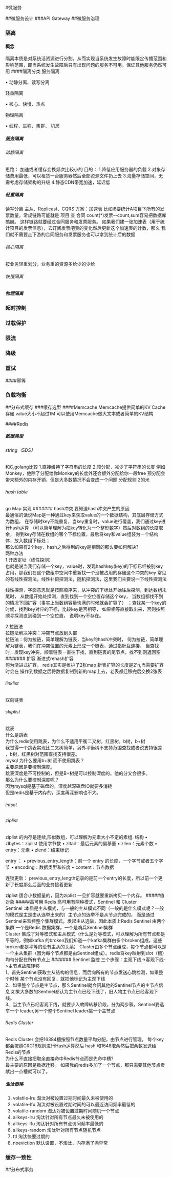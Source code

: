 #微服务

##微服务设计
###API Gateway
##微服务治理
### 隔离
#### 概念
隔离本质是对系统活资源进行分割，从而实现当系统发生故障时能限定传播范围和影响范围，即当系统发生故障后只有出现问题的服务不可用，保证其他服务仍然可用
####隔离分类
服务隔离

• 动静分离、读写分离

轻重隔离

• 核心、快慢、热点

物理隔离

• 线程、进程、集群、 机房
##### 服务隔离
###### 动静隔离
思路：
加速或者缓存变换频次比较小的
目的：
1.降低应用服务器的负载
2.对象存储费用最低，可以租赁一台服务器然后全部资源文件扔上去
3.海量存储空间，无需考虑存储架构的升级
4.静态CDN带宽加速，延迟低
##### 轻重隔离
读写分离
主从、Replicast、CQRS
方案：加速表
比如i8要统计A项目下所有的发票数量。常规链路可能就是 项目 查 合同 count(*)发票--count,sum容易把数据库搞崩。
这样链路就要经过合同服务和发票服务。
如果我们建一张加速表（用于统计项目的发票信息），去订阅发票吧表的变化然后更新这个加速表的计数，那么
我们就不需要走下游的合同服务和发票服务也可以拿到统计后的数据
###### 核心隔离
按业务轻重划分，业务重的资源多给少的少给
###### 快慢隔离

##### 物理隔离

### 超时控制
### 过载保护
### 限流
### 降级
### 重试
####幂等

### 负载均衡
##分布式缓存
###缓存选型
####Memcache
Memcache提供简单的KV Cache存储
value大小不超过1M
可以使用Memcache做大文本或者简单的KV结构

####Redis
##### 数据类型
###### string（SDS）
和C,golang比较
1.直接维持了字符串的长度
2.预分配，减少了字符串的长度
例如Monkey，他除了分配给你Monkey的长度外还会额外分配给你一段free
预分配会带来额外的内存开销，但是大多数情况不会变成一个问题
分配规则 2的米
###### hash table
go Map 实现
####### hash冲突
要知道hash冲突产生的原因\
最通俗的话说Map是一种通过key来获取value的一个数据结构，其底层存储方式为数组，
在存储时key不能重复，当key重复时，value进行覆盖，我们通过key进行hash运算
（可以简单理解为把key转化为一个整形数字）然后对数组的长度取余，
得到key存储在数组的哪个下标位置，最后将key和value组装为一个结构体，放入数组下标处；\
那么如果有2个key，hash之后得到的key是相同的那么要如何解决?\
两种办法\
1.开放定址（线性探测）\
也就是说当我们存储一个key，value时，发现hashkey(key)的下标已经被别key占用，那我们在这个数组中空间中重新找一个没被占用的存储这个冲突的key
常见的有线性探测法，线性补偿探测法，随机探测法，这里我们主要说一下线性探测法

线性探测，字面意思就是按照顺序来，从冲突的下标处开始往后探测，到达数组末尾时，
从数组开始处探测，直到找到一个空位置存储这个key，
当数组都找不到的情况下回扩容（事实上当数组容量快满的时候就会扩容了）
；查找某一个key的时候，找到key对应的下标，比较key是否相等，
如果相等直接取出来，否则按照顺寻探测直到碰到一个空位置，
说明key不存在。

2.拉链法\
拉链法解决冲突：冲突节点放到头部\
拉链法：何为拉链，简单理解为链表，当key的hash冲突时，
何为拉链，简单理解为链表，我们在冲突位置的元素上形成一个链表，通过指针互连接，
当查找时，发现key冲突，顺着链表一直往下找，直到链表的尾节点，找不到则返回空
####### 扩容
渐进式rehash扩容\
何为渐进式扩容， redis其实是维护了2张map 新表扩容的长度是2'n,当需要扩容时会在
操作到数据之后将数据复制到新的map上去，老表都迁移完后交换2张表

###### linklist
双向链表
###### skiplist
跳表\
什么是跳表\
为什么redis使用跳表，为什么不适用平衡二叉树，红黑树，b树，b+树\
我觉得一个跳表实现比二叉树简单，另外平衡树不支持范围查找或者说支持很差
，b树，红黑树对范围查找支持很差。\
mysql 为什么要用b+树 而不使用跳表？\
主要原因是要控制深度。\
跳表深度是不可控制的，但是B+树是可以控制深度的，他的分叉会很多。\
那么为什么要控制深度呢？\
因为mysql是基于磁盘的。深度越深磁盘IO就要多消耗\
但是redis是基于内存的，深度再深影响也不大。
###### intset
###### ziplist
ziplist 的内存是连续,形似数组，可以理解为元素大小不定的素组.
结构
• zlbytes：ziplist 使用字节数
• zltail：最后元素的偏移量
• zllen：元素个数
• entry：元素
• zlend：结束标记

entry ：
• previous_entry_length：前一个
entry 的长度，一个字节或者五个字
节
• encoding：数据类型和长度
• content：节点数据

连锁更新：
previous_entry_length记录的是前一个entry的长度，所以前一个更新了长度那么后面的业务接着更新

ziplist 适合小数据量的，因为ziplist 一旦扩容就要重新拷贝一个内存。
#####值对象
#####高可用
Redis 高可用有两种模式，Sentinel 和 Cluster\
Sentinel :本质是主从模式，与一般的主从模式不同（一般的是什么模式呢？一般的模式是主是由从选举出来的）主节点的选举不是从节点完成的，
而是通过Sentinel来监控整个集群模式，发起主从选举，因此本质上Redis Sentinel 由两个集群
一个是Redis 数据集群，一个是哨兵Sentinel集群\
Cluster 集成了对等模式和主从模式（什么是对等模式，可以理解为所有节点都是平等的，例如kafka 的broken我们知道一个kafka集群由多个broken组成，这些broken都是平等的没有主从的关系）
Cluster由多个节点组成，每个节点都可以是一个主从集群（因为每个节点都是由Sentinel组成）。redis将key映射到slot（槽）
均匀分配在所有节点上
####### Sentinel 监控
三个步骤：主观下线->客观下线->主节点故障转移\
1、首先Sentinel获取主从结构的信息，而后向所有的节点发送心跳检测，如果整个时候
某个节点没有回复，就把他标记为主观下线\
2、如果整个节点是主节点，那么Sentinel就会问其他的Sentinel节点的主节点信息
如果大多数的Sentinel都认为主节点已经下线了，旧人物主节点已经客观下线。\
3、当主节点已经客观下线，就要步入故障转移阶段，分为两步骤，Sentinel要选举一个
leader,另一个整个Sentinel leader挑一个主节点
###### Redis Cluster
Redis Cluster 会把16384槽按照节点数量平均分配，由节点进行管理。
每个key都会按照CRC16规则进行Hash运算然后 hash 和1648取余然后把余数发送给Redis的节点\
为什么不直接把取余直接命中Redis节点而是先命中槽?\
最主要的原因是数据迁移。
如果我的redis多加了一个节点，那只需要其他节点贡献出一点槽就可以了。
##### 淘汰策略
1. volatile-lru
   淘汰对被设置过期时间最久未被使用的
2. volatile-lfu
   淘汰对被设置过期时间的可以最近访问频率最低的
3. volatile-random
   淘汰对被设置过期时间随机一个节点
4. allkeys-lru
   淘汰针对所有节点最久未被使用的
5. allkeys-lfu
   淘汰针对所有节点访问频率最低的
6. allkeys-random
   淘汰针对所有节点随机节点
7. ttl
   淘汰快要过期的
8. noeviction
   默认设置，不淘汰，内存满了抛异常
### 缓存一致性

##分布式事务